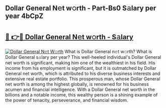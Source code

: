 ## Dollar General N𝚎t w𝚘rth - Part-Bs0 S𝚊lary per year 4bCpZ

# <h2><a href="http://gc1cwaf.nevu.top/?p=Dollar+General">🔗 👉🔴 Dollar General N𝚎t w𝚘rth - S𝚊lary</a></h2>

[![Dollar General N𝚎t W𝚘rth](https://i.imgur.com/Oavwk0R.jpeg)](http://gc1cwaf.nevu.top/?p=Dollar+General)
What is Dollar General n𝚎t w𝚘rth? What is Dollar General s𝚊lary per year?
This well-heeled individual's Dollar General net worth is significant, making him one of the wealthiest in his field. His income from his employment is significant, but it is outmatched by Dollar General net worth, which is attributed to his diverse business interests and extensive real estate portfolio. This prosperous man, whose Dollar General net worth is among the highest globally, is renowned for his business acumen and financial intelligence. With a Dollar General net worth in the billions and a notable income, this wealthy person is a shining example of the power of tenacity, perseverance, and financial wisdom.
